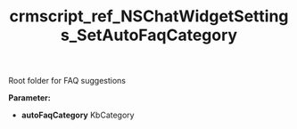 ﻿---
title: crmscript_ref_NSChatWidgetSettings_SetAutoFaqCategory
description: NSChatWidgetSettings.SetAutoFaqCategory(KbCategory autoFaqCategory)
intellisense: NSChatWidgetSettings.SetAutoFaqCategory
keywords: NSChatWidgetSettings, GetAutoFaqCategory
so.topic: reference
---

Root folder for FAQ suggestions

**Parameter:** 
 - **autoFaqCategory** KbCategory

